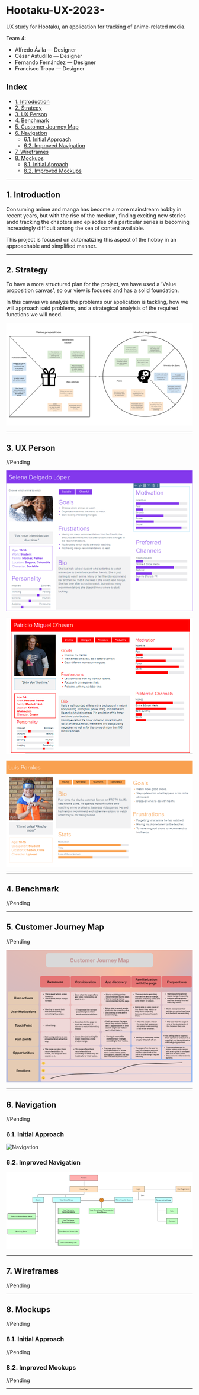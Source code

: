 # Hootaku-UX-2023-

UX study for Hootaku, an application for tracking of anime-related media.

Team 4:
- Alfredo Ávila — Designer
- César Astudillo  — Designer
- Fernando Fernández — Designer
- Francisco Tropa — Designer

## Index

- [1. Introduction](#1-introduction)
- [2. Strategy](#2-strategy)
- [3. UX Person](#3-ux-person)
- [4. Benchmark](#4-benchmark)
- [5. Customer Journey Map](#5-customer-journey-map)
- [6. Navigation](#6-navigation)
  - [6.1. Initial Approach](#61-initial-approach)
  - [6.2. Improved Navigation](#62-improved-navigation)
- [7. Wireframes](#7-wireframes)
- [8. Mockups](#8-mockups)
  - [8.1. Initial Aproach](#81-initial-approach)
  - [8.2. Improved Mockups](#82-improved-mockups)

---

## 1. Introduction

Consuming anime and manga has become a more mainstream hobby in recent years, but with the rise of the medium, finding exciting new stories andd tracking the chapters and episodes of a particular series is becoming increasingly difficult among the sea of content available.

This project is focused on automatizing this aspect of the hobby in an approachable and simplified manner.

---

## 2. Strategy

To have a more structured plan for the project, we have used a 'Value proposition canvas', so our view is focused and has a solid foundation.

In this canvas we analyze the problems our application is tackling, how we will approach said problems, and a strategical analyisis of the required functions we will need. 

![Value Proposition Canvas](./Files/value-proposition.png)

---

## 3. UX Person

//Pending

![Person_UX_1](./Files/Person_UX_1.png)

![Person_UX_2](./Files/Person_UX_2.png)

![Person_UX_3](./Files/Person_UX_3.png)

---

## 4. Benchmark

//Pending

---

## 5. Customer Journey Map

//Pending

![Customer journey map](./Files/cjm.png)

---

## 6. Navigation

//Pending

### 6.1. Initial Approach

![Navigation](./files/Navigation.png)

### 6.2. Improved Navigation

![NavigationV2](./files/NavigationV2.png)

---

## 7. Wireframes

//Pending

---

## 8. Mockups

//Pending

### 8.1. Initial Approach

//Pending

### 8.2. Improved Mockups

//Pending

---
